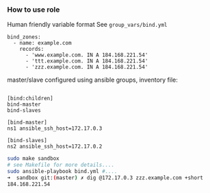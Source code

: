 
### How to use role

Human friendly variable format See `group_vars/bind.yml`

```
bind_zones:
  - name: example.com
    records: 
      - 'www.example.com. IN A 184.168.221.54'
      - 'ttt.example.com. IN A 184.168.221.54'
      - 'zzz.example.com. IN A 184.168.221.54'
```

master/slave configured using ansible groups, inventory file:

```

[bind:children]
bind-master
bind-slaves

[bind-master]
ns1 ansible_ssh_host=172.17.0.3

[bind-slaves]
ns2 ansible_ssh_host=172.17.0.2
```

```bash
sudo make sandbox
# see Makefile for more details....
sudo ansible-playbook bind.yml #....
➜  sandbox git:(master) ✗ dig @172.17.0.3 zzz.example.com +short
184.168.221.54
```